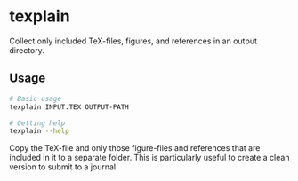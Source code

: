 # texplain

Collect only included TeX-files, figures, and references in an output directory.

## Usage

```bash
# Basic usage
texplain INPUT.TEX OUTPUT-PATH

# Getting help
texplain --help
```

Copy the TeX-file and only those figure-files and references that are included in it to a separate folder. This is particularly useful to create a clean version to submit to a journal.

